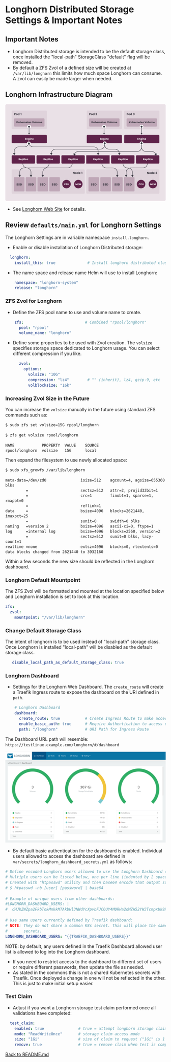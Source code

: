 # Longhorn Distributed Storage Settings & Important Notes

## Important Notes

* Longhorn Distributed storage is intended to be the default storage class, once installed the "local-path" StorageClass "default" flag will be removed.
* By default a ZFS Zvol of a defined size will be created at `/var/lib/longhorn` this limits how much space Longhorn can consume.  A zvol can easily be made larger when needed.

## Longhorn Infrastructure Diagram

![Longhorn Infrastructure Diagram](../images/how-longhorn-works.svg)

* See [Longhorn Web Site](https://longhorn.io/) for details.

## Review `defaults/main.yml` for Longhorn Settings

The Longhorn Settings are in variable namespace `install.longhorn`.

* Enable or disable installation of Longhorn Distributed storage:

```yml
  longhorn:
    install_this: true              # Install longhorn distributed cluster storage
```

* The name space and release name Helm will use to install Longhorn:

```yml
    namespace: "longhorn-system"
    release: "longhorn"
```

### ZFS Zvol for Longhorn

* Define the ZFS pool name to use and volume name to create.

```yml
    zfs:                           # Combined "rpool/longhorn"
      pool: "rpool"
      volume_name: "longhorn"              
```

* Define some properties to be used with Zvol creation. The `volsize` specifies storage space dedicated to Longhorn usage.  You can select different compression if you like.

```yml
      zvol:
        options:
          volsize: "10G"
          compression: "lz4"        # "" (inherit), lz4, gzip-9, etc
          volblocksize: "16k"
```

### Increasing Zvol Size in the Future

You can increase the `volsize` manually in the future using standard ZFS commands such as:

```shell
$ sudo zfs set volsize=15G rpool/longhorn

$ zfs get volsize rpool/longhorn

NAME            PROPERTY  VALUE    SOURCE
rpool/longhorn  volsize   15G      local
```

Then expand the filesystem to use newly allocated space:

```shell
$ sudo xfs_growfs /var/lib/longhorn

meta-data=/dev/zd0               isize=512    agcount=4, agsize=655360 blks
         =                       sectsz=512   attr=2, projid32bit=1
         =                       crc=1        finobt=1, sparse=1, rmapbt=0
         =                       reflink=1
data     =                       bsize=4096   blocks=2621440, imaxpct=25
         =                       sunit=0      swidth=0 blks
naming   =version 2              bsize=4096   ascii-ci=0, ftype=1
log      =internal log           bsize=4096   blocks=2560, version=2
         =                       sectsz=512   sunit=0 blks, lazy-count=1
realtime =none                   extsz=4096   blocks=0, rtextents=0
data blocks changed from 2621440 to 3932160
```

Within a few seconds the new size should be reflected in the Longhorn dashboard.

### Longhorn Default Mountpoint

The ZFS Zvol will be formatted and mounted at the location specified below and Longhorn installation is set to look at this location.

```yml
zfs:
  zvol:
    mountpoint: "/var/lib/longhorn"
```

### Change Default Storage Class

The intent of longhorn is to be used instead of "local-path" storage class. Once Longhorn is installed "local-path" will be disabled as the default storage class.

```yaml
   disable_local_path_as_default_storage_class: true
```

### Longhorn Dashboard

* Settings for the Longhorn Web Dashboard. The `create_route` will create a Traefik Ingress route to expose the dashboard on the URI defined in `path`.

```yml
    # Longhorn Dashboard
    dashboard:
      create_route: true           # Create Ingress Route to make accessible 
      enable_basic_auth: true      # Require Authentication to access dashboard
      path: "/longhorn"            # URI Path for Ingress Route
```

The Dashboard URL path will resemble: `https://testlinux.example.com/longhorn/#/dashboard`

![Longhorn Storage Dashboard](../images/longhorn-dashboard.png)

* By default basic authentication for the dashboard is enabled.  Individual users allowed to access the dashboard are defined in `var/secrets/longhorn_dashboard_secrets.yml` as follows:

```yaml
# Define encoded Longhorn users allowed to use the Longhorn Dashboard (if enabled)
# Multiple users can be listed below, one per line (indented by 2 spaces)
# Created with "htpasswd" utility and then base64 encode that output such as:
# $ htpasswd -nb [user] [password] | base64

# Example of unique users from other dashboards:
#LONGHORN_DASHBOARD_USERS: |
#  dHJhZWZpa2FkbTokMnkkMTAkbHl3NWdYcXpvbFJCOUY4M0RHa2dMZW52YWJTcmpxUk9XbXNGUmZKa2ZQSlhBbzNDSmJHY08K

# Use same users currently defined by Traefik dashboard:
# NOTE: They do not share a common K8s secret. This will place the same information in two different
#       secrets.
LONGHORN_DASHBOARD_USERS: "{{TRAEFIK_DASHBOARD_USERS}}"
```

NOTE: by default, any users defined in the Traefik Dashboard allowed user list is allowed to log into the Longhorn dashboard.

* If you need to restrict access to the dashboard to different set of users or require different passwords, then update the file as needed.
* As stated in the commons this is not a shared Kubernetes secrets with Traefik. Once deployed a change in one will not be reflected in the other.  This is just to make initial setup easier.

### Test Claim

* Adjust if you want a Longhorn storage test claim performed once all validations have completed:

```yml
  test_claim:
    enabled: true               # true = attempt longhorn storage claim
    mode: "ReadWriteOnce"       # storage claim access mode
    size: "1Gi"                 # size of claim to request ("1Gi" is 1 Gibibytes)
    remove: true                # true = remove claim when test is completed (false leaves it alone)
```

[Back to README.md](../README.md)
